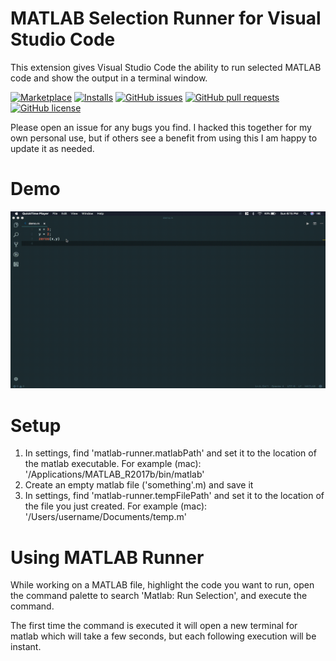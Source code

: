 # MATLAB Selection Runner for Visual Studio Code

This extension gives Visual Studio Code the ability to run selected MATLAB code and show the output in a terminal window.

[![Marketplace](https://vsmarketplacebadge.apphb.com/version-short/eamonbell.matlab-runner.svg)](https://vsmarketplacebadge.apphb.com/version-short/eamonbell.matlab-runner.svg)
[![Installs](https://vsmarketplacebadge.apphb.com/installs/eamonbell.matlab-runner.svg)](https://vsmarketplacebadge.apphb.com/installs/eamonbell.matlab-runner.svg)
[![GitHub issues](https://img.shields.io/github/issues/eamon-bell/matlab-runner.svg)](https://github.com/eamon-bell/matlab-runner/issues)
[![GitHub pull requests](https://img.shields.io/github/issues-pr/Gimly/vscode-matlab.svg)](https://github.com/eamon-bell/matlab-runner/pulls)
[![GitHub license](https://img.shields.io/github/license/eamon-bell/matlab-runner.svg)](https://github.com/eamon-bell/matlab-runner/blob/master/LICENSE.txt)

Please open an issue for any bugs you find. I hacked this together for my own personal use, but if others see a benefit from using this I am happy to update it as needed.

# Demo
![Image](demos/demo3.gif)

# Setup
1. In settings, find 'matlab-runner.matlabPath' and set it to the location of the matlab executable.
For example (mac): '/Applications/MATLAB_R2017b/bin/matlab'
2. Create an empty matlab file ('something'.m) and save it
3. In settings, find 'matlab-runner.tempFilePath' and set it to the location of the file you just created. For example (mac): '/Users/username/Documents/temp.m'

# Using MATLAB Runner
While working on a MATLAB file, highlight the code you want to run, open the command palette to search 'Matlab: Run Selection', and execute the command.

The first time the command is executed it will open a new terminal for matlab which will take a few seconds, but each following execution will be instant.


